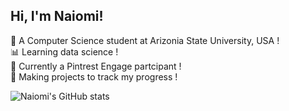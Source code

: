 ## Hi, I'm Naiomi!

📘 A Computer Science student at Arizonia State University, USA !<br/>
📊 Learning data science !<br/>
🌸 Currently a Pintrest Engage partcipant !<br/>
👾 Making projects to track my progress !<br/>

![Naiomi's GitHub stats](https://github-readme-stats.vercel.app/api?username=naiomisut&show_icons=true&theme=midnight-purple)
